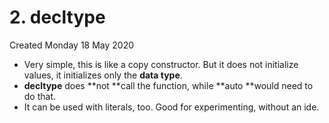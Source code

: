 # 2. decltype
Created Monday 18 May 2020


* Very simple, this is like a copy constructor. But it does not initialize values, it initializes only the **data type**.
* **decltype** does **not **call the function, while **auto **would need to do that.
* It can be used with literals, too. Good for experimenting, without an ide.





